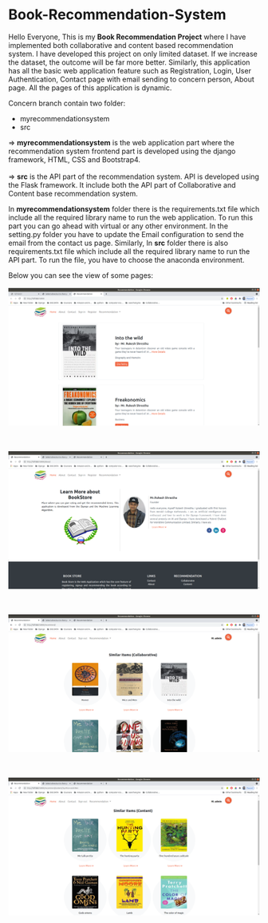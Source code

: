 # Book-Recommendation-System


Hello Everyone, This is my <strong>Book Recommendation Project</strong> where I have implemented both collaborative and content based recommendation system. I have developed this project on only limited dataset. If we increase the dataset, the outcome will be far more better. Similarly, this application has all the basic web application feature such as Registration, Login, User Authentication, Contact page with email sending to concern person, About page. All the pages of this application is dynamic. 

Concern branch contain two folder: 
   <ul>
  <li>
    myrecommendationsystem
  </li>
   <li>
    src
  </li>
  </ul>
   
  => <strong>myrecommendationsystem</strong> is the web application part where the recommendation system frontend part is developed using the django framework, HTML, CSS and Bootstrap4. <br><br>
  => <strong>src</strong> is the API part of the recommendation system. API is developed using the Flask framework. It include both the API part of Collaborative and Content base recommendation system. 
  
  
 In <strong>myrecommendationsystem</strong> folder there is the requirements.txt file which include all the required library name to run the web application. To run this part you can go ahead with virtual or any other environment. In the setting.py folder you have to update the Email configuration to send the email from the contact us page. Similarly, In <strong>src</strong> folder there is also requirements.txt file which include all the required library name to run the API part. To run the file, you have to choose the anaconda environment. 
 
 Below you can see the view of some pages: <br><br>
 ![home-page](home-page.png)
 
 <br><br>
 ![about-page](about.png)
 
<br><br>
 ![collaborative-page](collaborative.png)

<br><br>
 ![content-page](content.png)
 
 
 
  
